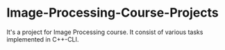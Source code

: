 # Image-Processing-Course-Projects
It's a project for Image Processing course. It consist of various tasks implemented in C++-CLI.
